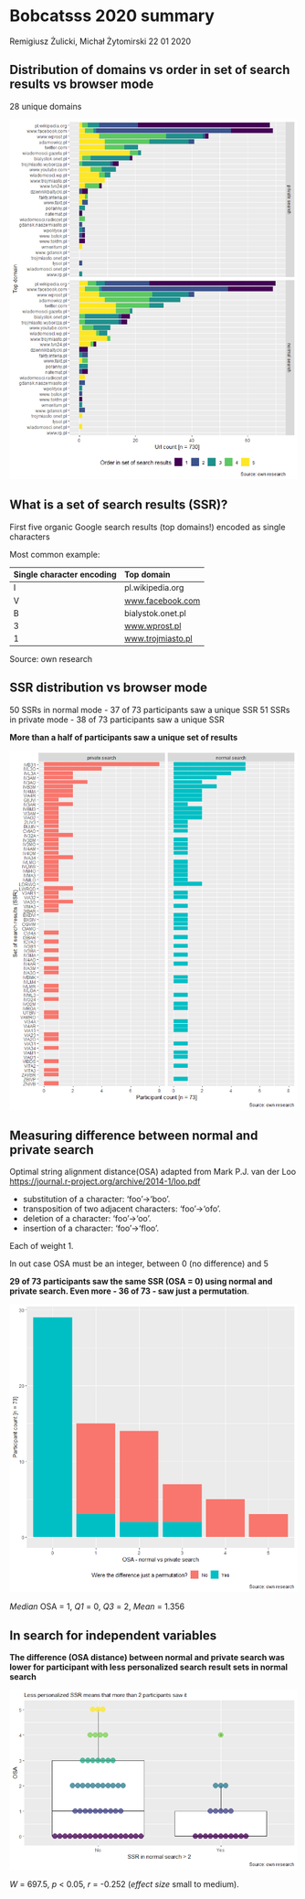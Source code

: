 Bobcatsss 2020 summary
================
Remigiusz Żulicki, Michał Żytomirski
22 01 2020

## Distribution of domains vs order in set of search results vs browser mode

28 unique domains

![](5_bobcatsss_2020_summary_english_files/figure-gfm/domain_ord_mode_count-1.png)<!-- -->

## What is a set of search results (SSR)?

First five organic Google search results (top domains\!) encoded as
single characters

Most common example:

| Single character encoding | Top domain        |
| :------------------------ | :---------------- |
| I                         | pl.wikipedia.org  |
| V                         | www.facebook.com  |
| B                         | bialystok.onet.pl |
| 3                         | www.wprost.pl     |
| 1                         | www.trojmiasto.pl |

Source: own research

## SSR distribution vs browser mode

50 SSRs in normal mode - 37 of 73 participants saw a unique SSR 51 SSRs
in private mode - 38 of 73 participants saw a unique SSR

**More than a half of participants saw a unique set of results**

![](5_bobcatsss_2020_summary_english_files/figure-gfm/search_res_mode_count-1.png)<!-- -->

## Measuring difference between normal and private search

Optimal string alignment distance(OSA) adapted from Mark P.J. van der
Loo <https://journal.r-project.org/archive/2014-1/loo.pdf>

  - substitution of a character: ‘foo’→‘boo’.
  - transposition of two adjacent characters: ‘foo’→‘ofo’.
  - deletion of a character: ‘foo’→‘oo’.
  - insertion of a character: ‘foo’→‘floo’.

Each of weight 1.

In out case OSA must be an integer, between 0 (no difference) and 5

**29 of 73 participants saw the same SSR (OSA = 0) using normal and
private search. Even more - 36 of 73 - saw just a permutation**.

![](5_bobcatsss_2020_summary_english_files/figure-gfm/osadistrib-1.png)<!-- -->

*Median* OSA = 1, *Q1* = 0, *Q3* = 2, *Mean* = 1.356

## In search for independent variables

**The difference (OSA distance) between normal and private search was
lower for participant with less personalized search result sets in
normal search**

![](5_bobcatsss_2020_summary_english_files/figure-gfm/dist_osa_by_normal_count_plot-1.png)<!-- -->

*W* = 697.5, *p* \< 0.05, *r* = -0.252 (*effect size* small to medium).

